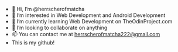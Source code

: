 - 👋 Hi, I’m @herrscherofmatcha
- 👀 I’m interested in Web Development and Android Development
- 🌱 I’m currently learning Web Development on TheOdinProject.com
- 💞️ I’m looking to collaborate on anything
- 📫 You can contact me at herrscherofmatcha222@gmail.com
- This is my github!

<!---
herrscherofmatcha/herrscherofmatcha is a ✨ special ✨ repository because its `README.md` (this file) appears on your GitHub profile.
You can click the Preview link to take a look at your changes.
--->
